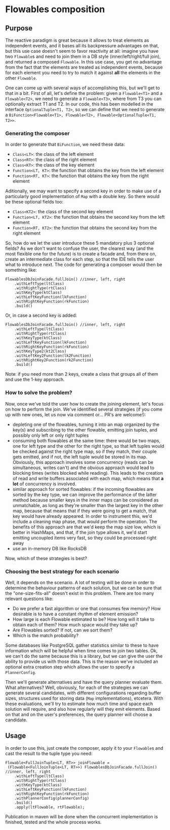 # Flowables composition

## Purpose

The reactive paradigm is great because it allows to treat elements as independent events, and it 
bases all its backpressure advantages on that, but this use case doesn't seem to favor reactivity
 at all: imagine you have two `Flowable`s and need to join them in a DB style 
 (inner/left/right/full join), and returned a composed `Flowable`. In this use case, you get no 
 advantage from the fact that the elements are treated as independent events, because for each 
 element you need to try to match it against **all** the elements in the other `Flowable`.
 
One can come up with several ways of accomplishing this, but we'll get to that in a bit. First of
all, let's define the problem: given a `Flowable<T1>` and a `Flowable<T2>`, we need to generate 
a `Flowable<T3>`, where from T3 you can optionally extract T1 and T2. In our code, this has been
modelled in the interface `OptionalTuple<T1, T2>`, so we can define that we need to generate a 
`BiFunction<Flowable<T1>, Flowable<T2>, Flowable<OptionalTuple<T1, T2>>`.

### Generating the composer

In order to generate that `BiFunction`, we need these data:
* `Class<LT>`: the class of the left element
* `Class<RT>`: the class of the right element
* `Class<KT>`: the class of the key element
* `Function<LT, KT>`: the function that obtains the key from the left element
* `Function<RT, KT>`: the function that obtains the key from the right element

Aditionally, we may want to specify a second key in order to make use of a particularly good 
implementation of `Map` with a double key. So there would be these optional fields too:
* `Class<KT2>`: the class of the second key element
* `Function<LT, KT2>`: the function that obtains the second key from the left element
* `Function<RT, KT2>`: the function that obtains the second key from the right element

So, how do we let the user introduce these 5 mandatory plus 3 optional fields? As we don't want 
to confuse the user, the clearest way (and the most flexible one for the future) is to create a 
facade and, from there on, create an intermediate class for each step, so that the IDE tells the 
user what to introduce next. The code for generating a composer would then be something like:
```
FlowablesDbJoinFacade.fullJoin() //inner, left, right
    .withLeftType(ltClass)
    .withRightType(rtClass)
    .withKeyType(ktClass)
    .withLeftKeyFunction(lkFunction)
    .withRightKeyFunction(rkFunction)
    .build()
```
Or, in case a second key is added:
```
FlowablesDbJoinFacade.fullJoin() //inner, left, right
    .withLeftType(ltClass)
    .withRightType(rtClass)
    .withKeyType(ktClass)
    .withLeftKeyFunction(lkFunction)
    .withRightKeyFunction(rkFunction)
    .withKeyType2(kt2Class)
    .withLeftKey2Function(lk2Function)
    .withRightKey2Function(rk2Function)
    .build()
```

Note: if you need more than 2 keys, create a class that groups all of them and use the 1-key 
approach.

### How to solve the problem?

Now, once we've told the user how to create the joining element, let's focus on how to perform 
the join. We've identified several strategies (if you come up with new ones, let us now via 
comment or... PR's are welcome!):
* depleting one of the flowables, turning it into an map organized by the key(s) and subscribing 
to the other flowable, emitting join tuples, and possibly only left or only right tuples
* consuming both flowables at the same time: there would be two maps, one for left type and the 
other for the right type, so that left tuples would be checked against the right type map, so if 
they match, their couple gets emitted, and if not, the left tuple would be stored in its map. 
Obviously, this approach involves some concurrency (reads can be simultaneous, writes can't) and 
the obvious approach would lead to blocking times (writes blocked while reading). This leads to 
the creation of read and write buffers associated with each map, which means that **a lot** of 
concurrency is involved.
* similar approach for sorted flowables: if the incoming flowables are sorted by the key type, we 
can improve the performance of the latter method because smaller keys in the inner maps can be 
considered as unmatchable, as long as they're smaller than the largest key in the other map, 
because that means that if they were going to get a match, that key would have already appeared. 
In order to instrument this, we'd include a cleaning map phase, that would perform the operation.
The benefits of this approach are that we'd keep the map size low, which is better in HashMaps, 
and that, if the join type allows it, we'd start emitting uncoupled items very fast, so they 
could be processed right away
* use an in-memory DB like RocksDB 

Now, which of these strategies is best?

### Choosing the best strategy for each scenario

Well, it depends on the scenario. A lot of testing will be done in order to determine the 
behaviour patterns of each solution, but we can be sure that the "one-size-fits-all" doesn't 
exist in this problem. There are too many relevant questions like:
* Do we prefer a fast algorithm or one that consumes few memory? How desirable is to have a 
constant rhythm of element emission?
* How large is each Flowable estimated to be? How long will it take to obtain each of them? How 
much space would they take up?
* Are Flowables sorted? If not, can we sort them?
* Which is the match probability?

Some databases like PostgreSQL gather statistics similar to these to have information which will 
be helpful when time comes to join two tables. Ok, we can't do the same because this is a 
library, but we can give the user the ability to provide us with those data. This is the reason 
we've included an optional extra creation step which allows the user to specify a `PlannerConfig`.

Then we'll generate alternatives and have the query planner evaluate them. What alternatives? 
Well, obviously, for each of the strategies we can generate several candidates, with different 
configurations regarding buffer sizes, structures used for storing data (`Map` implementations), 
etcetera. With these evaluations, we'll try to estimate how much time and space each solution 
will require, and also how regularly will they emit elements. Based on that and on the user's 
preferences, the query planner will choose a candidate.

## Usage

In order to use this, just create the composer, apply it to your `Flowable`s and cast the result 
to the tuple type you need:
```
Flowable<FullJoinTuple<LT, RT>> joinFlowable =
 (Flowable<FullJoinTuple<LT, RT>>) FlowablesDbJoinFacade.fullJoin() //inner, left, right
    .withLeftType(ltClass)
    .withRightType(rtClass)
    .withKeyType(ktClass)
    .withLeftKeyFunction(lkFunction)
    .withRightKeyFunction(rkFunction)
    .withPlannerConfig(plannerConfig)
    .build()
    .apply(ltFlowable, rtFlowable);
```

Publication in maven will be done when the concurrent implementation is finished, tested and the 
whole process works.